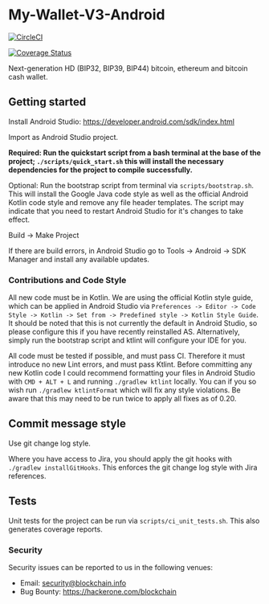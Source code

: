 # My-Wallet-V3-Android

[![CircleCI](https://circleci.com/gh/blockchain/My-Wallet-V3-Android/tree/master.svg?style=svg)](https://circleci.com/gh/blockchain/My-Wallet-V3-Android/tree/master)

[![Coverage Status](https://coveralls.io/repos/github/blockchain/My-Wallet-V3-Android/badge.svg?branch=master)](https://coveralls.io/github/blockchain/My-Wallet-V3-Android?branch=master)

Next-generation HD (BIP32, BIP39, BIP44) bitcoin, ethereum and bitcoin cash wallet. 

## Getting started

Install Android Studio: https://developer.android.com/sdk/index.html

Import as Android Studio project.

**Required: Run the quickstart script from a bash terminal at the base of the project; `./scripts/quick_start.sh` this will install the necessary
dependencies for the project to compile successfully.**

Optional: Run the bootstrap script from terminal via `scripts/bootstrap.sh`. This will install the Google Java code style as well
as the official Android Kotlin code style and remove any file header templates. The script may indicate that you need
to restart Android Studio for it's changes to take effect.

Build -> Make Project

If there are build errors, in Android Studio go to Tools -> Android -> SDK Manager and install any available updates.

### Contributions and Code Style

All new code must be in Kotlin. We are using the official Kotlin style guide, which can be applied in Android Studio via 
`Preferences -> Editor -> Code Style -> Kotlin -> Set from -> Predefined style -> Kotlin Style Guide`. It should be 
noted that this is not currently the default in Android Studio, so please configure this if you have recently 
reinstalled AS. Alternatively, simply run the bootstrap script and ktlint will configure your IDE for you.

All code must be tested if possible, and must pass CI. Therefore it must introduce no new Lint errors, and must pass 
Ktlint. Before committing any new Kotlin code I could recommend formatting your files in Android Studio with 
`CMD + ALT + L` and running `./gradlew ktlint` locally. You can if you so wish run `./gradlew ktlintFormat` which 
will fix any style violations. Be aware that this may need to be run twice to apply all fixes as of 0.20.

## Commit message style

Use git change log style.

Where you have access to Jira, you should apply the git hooks with `./gradlew installGitHooks`. This enforces the
git change log style with Jira references.

## Tests

Unit tests for the project can be run via `scripts/ci_unit_tests.sh`. This also generates coverage reports.

### Security

Security issues can be reported to us in the following venues:
* Email: security@blockchain.info
* Bug Bounty: https://hackerone.com/blockchain
